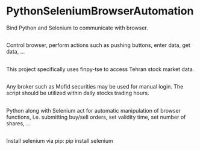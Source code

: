 # PythonSeleniumBrowserAutomation
Bind Python and Selenium to communicate with browser.
##
Control browser, perform actions such as pushing buttons, enter data, get data, ...
## 
This project specifically uses finpy-tse to access Tehran stock market data.
##
Any broker such as Mofid securities may be used for manual login. The script should be utilized within daily stocks trading hours.
##
Python along with Selenium act for automatic manipulation of browser functions, i.e. submitting buy/sell orders, set validity time, set number of shares, ...
##
Install selenium via pip:
pip install selenium
